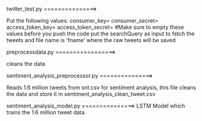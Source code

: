twitter_test.py ===============>

Put the following values:
consumer_key=
consumer_secret=
access_token_key=
access_token_secret=
#Make sure to empty these values before you push the code
put the searchQuery as input to fetch the tweets and file name is 'fname' 
where the raw tweets will be saved

preprocessdata.py =================> 

cleans the data

sentiment_analysis_preprocessor.py ===============>

Reads 1.6 million tweets from snt.csv for sentiment analysis, this file cleans the data
and store it in sentiment_analysis_clean_tweet.csv

sentiment_analysis_model.py ===============>
LSTM Model which trains the 1.6 million tweet data.